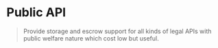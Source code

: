 # Public API

> Provide storage and escrow support for all kinds of legal APIs with public welfare nature which cost low but useful.

